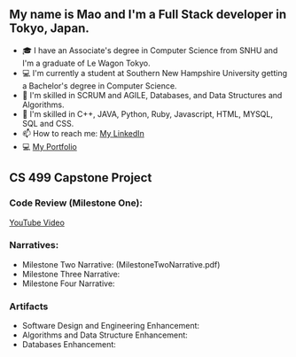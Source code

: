 ## My name is Mao and I'm a Full Stack developer in Tokyo, Japan. 
- 🎓 I have an Associate's degree in Computer Science from SNHU and I'm a graduate of Le Wagon Tokyo.
- 💻 I'm currently a student at Southern New Hampshire University getting a Bachelor's degree in Computer Science. 
- 🌱 I'm skilled in SCRUM and AGILE, Databases, and Data Structures and Algorithms.
- 🫡 I'm skilled in C++, JAVA, Python, Ruby, Javascript, HTML, MYSQL, SQL and CSS.
- 📫 How to reach me: [My LinkedIn](https://www.linkedin.com/in/christiemao/)
- 💻 [My Portfolio](https://gregarious-kleicha-73baa2.netlify.app/)

## CS 499 Capstone Project

### Code Review (Milestone One):
[YouTube Video](https://youtu.be/a81oGKTimc8)

### Narratives:
- Milestone Two Narrative: (MilestoneTwoNarrative.pdf)
- Milestone Three Narrative:
- Milestone Four Narrative:

### Artifacts
- Software Design and Engineering Enhancement:
- Algorithms and Data Structure Enhancement:
- Databases Enhancement:
  
